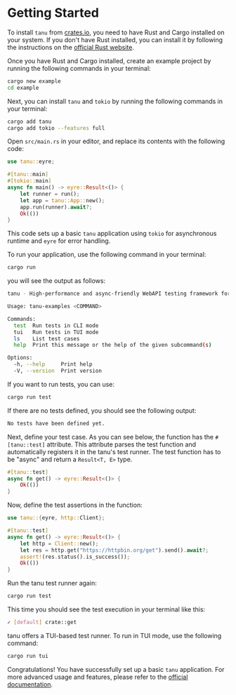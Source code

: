 # Getting Started

To install `tanu` from [crates.io](https://crates.io), you need to have Rust and Cargo installed on your system. If you don't have Rust installed, you can install it by following the instructions on the [official Rust website](https://www.rust-lang.org/learn/get-started).

Once you have Rust and Cargo installed, create an example project by running the following commands in your terminal:

```bash
cargo new example
cd example
```

Next, you can install `tanu` and `tokio` by running the following commands in your terminal:

```bash
cargo add tanu
cargo add tokio --features full
```

Open `src/main.rs` in your editor, and replace its contents with the following code:

```rust
use tanu::eyre;

#[tanu::main]
#[tokio::main]
async fn main() -> eyre::Result<()> {
    let runner = run();
    let app = tanu::App::new();
    app.run(runner).await?;
    Ok(())
}
```

This code sets up a basic `tanu` application using `tokio` for asynchronous runtime and `eyre` for error handling.

To run your application, use the following command in your terminal:

```bash
cargo run
```

you will see the output as follows:
```bash
tanu - High-performance and async-friendly WebAPI testing framework for Rust

Usage: tanu-examples <COMMAND>

Commands:
  test  Run tests in CLI mode
  tui   Run tests in TUI mode
  ls    List test cases
  help  Print this message or the help of the given subcommand(s)

Options:
  -h, --help     Print help
  -V, --version  Print version
```

If you want to run tests, you can use:

```bash
cargo run test
```

If there are no tests defined, you should see the following output:

```bash
No tests have been defined yet.
```

Next, define your test case. As you can see below, the function has the `#[tanu::test]` attribute. This attribute parses the test function and automatically registers it in the tanu's test runner. The test function has to be "async" and return a `Result<T, E>` type.

```rust
#[tanu::test]
async fn get() -> eyre::Result<()> {
    Ok(())
}
```

Now, define the test assertions in the function:

```rust
use tanu::{eyre, http::Client};

#[tanu::test]
async fn get() -> eyre::Result<()> {
    let http = Client::new();
    let res = http.get("https://httpbin.org/get").send().await?;
    assert!(res.status().is_success());
    Ok(())
}
```

Run the tanu test runner again:

```sh
cargo run test
```

This time you should see the test execution in your terminal like this:

```sh
✓ [default] crate::get
```

tanu offers a TUI-based test runner. To run in TUI mode, use the following command:

```sh
cargo run tui
```

Congratulations! You have successfully set up a basic `tanu` application. For more advanced usage and features, please refer to the [official documentation](https://docs.rs/tanu).

